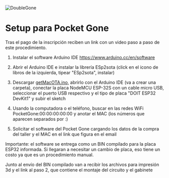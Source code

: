 ![DoubleGone](https://github.com/user-attachments/assets/3b4c8cd6-accb-4a2b-a758-60ee6b88f159)

# Setup para Pocket Gone

Tras el pago de la inscripción reciben un link con un video paso a paso de este procedimiento.

1. Instalar el software Arduino IDE https://www.arduino.cc/en/software

2. Abrir el Arduino IDE e instalar la librería ESp2sota (click en el icono de libros de la izquierda, tipear "ESp2sota", instalar)

3. Descargar [getMacOTA.ino](https://github.com/ronibandini/tallerPocketGone/blob/main/getMacOta.ino), abrirlo con el Arduino IDE (va a crear una carpeta), conectar la placa NodeMCU ESP-32S con un cable micro USB, seleccionar el puerto USB respectivo y el tipo de placa "DOIT ESP32 DevKit1" y subir el sketch

4. Usando la computadora o el teléfono, buscar en las redes WiFi PocketGone:00:00:00:00:00 y anotar el MAC (los números que aparecen separados por :)

5. Solicitar el software del Pocket Gone cargando los datos de la compra del taller y el MAC en el link que figura en el email

Importante: el software se entrega como un BIN compilado para la placa ESP32 informada. Si llegaran a necesitar un cambio de placa, eso tiene un costo ya que es un procedimiento manual.

Junto al envío del BIN compilado van a recibir los archivos para impresión 3d y el link al paso 2, que contiene el montaje del circuito y el gabinete




